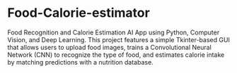 # Food-Calorie-estimator
Food Recognition and Calorie Estimation AI App using Python, Computer Vision, and Deep Learning. This project features a simple Tkinter-based GUI that allows users to upload food images, trains a Convolutional Neural Network (CNN) to recognize the type of food, and estimates calorie intake by matching predictions with a nutrition database.
